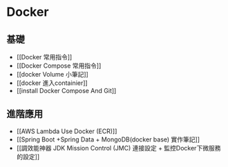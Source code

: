 # Docker

## 基礎
- [[Docker 常用指令]]
- [[Docker Compose 常用指令]]
- [[docker Volume 小筆記]]
- [[docker 進入containier]]
- [[install Docker Compose And Git]]

## 進階應用
- [[AWS Lambda Use Docker (ECR)]]
- [[Spring Boot +Spring Data + MongoDB(docker base) 實作筆記]]
- [[調效能神器 JDK Mission Control (JMC)  連接設定 + 監控Docker下微服務的設定]] 